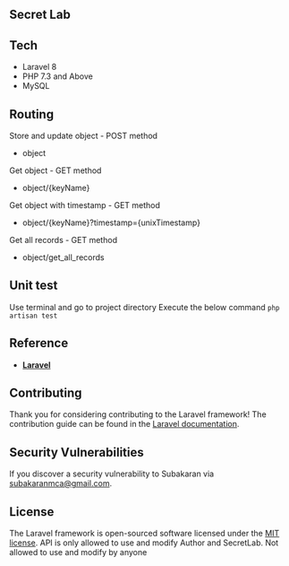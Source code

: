 
## Secret Lab

## Tech
 - Laravel 8
 - PHP 7.3 and Above
 - MySQL


## Routing
 Store and update object - POST method
- object 

 Get object - GET method
 - object/{keyName}

 Get object with timestamp - GET method
 - object/{keyName}?timestamp={unixTimestamp}

 Get all records  - GET method
  - object/get_all_records


## Unit test

 Use terminal and go to project directory
 Execute the below command
  ```php artisan test```

## Reference

- **[Laravel](https://laravel.com/)**


## Contributing

Thank you for considering contributing to the Laravel framework! The contribution guide can be found in the [Laravel documentation](https://laravel.com/docs/contributions).


## Security Vulnerabilities

If you discover a security vulnerability to Subakaran via [subakaranmca@gmail.com](mailto:subakaranmca@gmail.com). 

## License

The Laravel framework is open-sourced software licensed under the [MIT license](https://opensource.org/licenses/MIT).
API is only allowed to use and modify Author and SecretLab. Not allowed to use and modify by anyone

